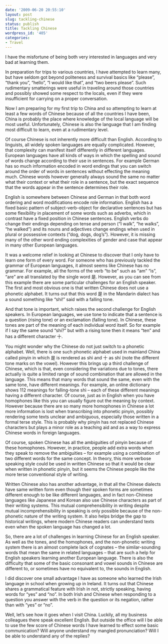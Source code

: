 ```yaml
---
date: '2009-06-20 20:55:10'
layout: post
slug: tackling-chinese
status: publish
title: Tackling Chinese
wordpress_id: '405'
categories:
- Travel
---
```


I have the misfortune of being both very interested in languages and very bad at learning them.

In preparation for trips to various countries, I have attempted to learn many, but have seldom got beyond politeness and survival basics like “please”, “thank you”, “hello”, “I would like that”, and “two beers please”.  Such rudimentary smatterings were useful in traveling around those countries and possibly showed some respect to the locals, even if they were insufficient for carrying on a proper conversation.

Now I am preparing for my first trip to China and so attempting to learn at least a few words of Chinese because of all the countries I have been, China is probably the place where knowledge of the local language will be most useful.  Unfortunately, Chinese is also the language that I am finding most difficult to learn, even at a rudimentary level.

Of course Chinese is not inherently more difficult than English.  According to linguists, all widely spoken languages are equally complicated.  However, that complexity can manifest itself differently in different languages.  European languages have all kinds of ways in which the spelling and sound of words change according to their use in sentences.  For example German has so much information encoded in word endings that you can switch around the order of words in sentences without effecting the meaning much.  Chinese words however generally always sound the same no matter what their context or what their role in a sentence, but the exact sequence that the words appear in the sentence determines their role.

English is somewhere between Chinese and German in that both word ordering and word modifications encode role information.  English has a fixed basic pattern of subject-verb-object for declarative sentences but has some flexibility in placement of some words such as adverbs, which in contrast have a fixed position in Chinese sentences.  English verbs do change their endings depending on tense and person (“I walk”, “he walks”, “he walked”) and its nouns and adjectives change endings when used in plural or possessive contexts (“dog, dogs, dog’s”).  However, it is missing many of the other word ending complexities of gender and case that appear in many other European languages.

It was a welcome relief in looking at Chinese to discover that I only have to learn one form of every word.  For someone who has previously tackled the grammar of European languages, it almost seems like Chinese has no grammar.  For example, all the forms of the verb “to be” such as “am” “is”, “are” are all translated by the single word 是.  However, as you can see from this example there are some particular challenges for an English speaker.  The first and most obvious one is that written Chinese does not use a phonetic alphabet.  It turns out that this word 是 in the Mandarin dialect has a sound something like “shi!” said with a falling tone.

And that tone is important, which raises the second challenge for English speakers.  In European languages, we use tone to indicate that a sentence is a question (rising tone) or an exclamation (falling tone).  In Chinese, these tones are part of the meaning of each individual word itself.  So for example if I say the same sound “shi?” but with a rising tone then it means “ten” and has a different character 十.

You might wonder why the Chinese do not just switch to a phonetic alphabet.  Well, there is one such phonetic alphabet used in mainland China called pinyin in which 是 is rendered as shì and 十 as shí (note the different tone marks on the vowel).  However this brings up a third challenge of Chinese, which is that, even considering the variations due to tones, there actually is quite a limited range of sound combination that are allowed in the language.  This means that many words that sound the same, even with the same tone, have different meanings.  For example, an online dictionary shows 112 meanings for falling-tone shì – each of these different meanings having a different character.  Of course, just as in English when you have homophones like this you can usually figure out the meaning by context.  However because there are so many more homophones in Chinese a lot more information is lost when transcribing into phonetic pinyin, possibly rendering some texts unclear and ambiguous, especially those written in a formal terse style.  This is probably why pinyin has not replaced Chinese characters but plays a minor role as a teaching aid and as a way to express Chinese words in foreign languages.

Of course, spoken Chinese has all the ambiguities of pinyin because of these homophones.  However, in practice, people add extra words when they speak to remove the ambiguities – for example using a combination of two different words for the same concept.  In theory, this more verbose speaking style could be used in written Chinese so that it would be clear when written in phonetic pinyin, but it seems the Chinese people like the more terse conventional style of writing.

Written Chinese also has another advantage, in that all the Chinese dialects have same written form even though their spoken forms are sometimes different enough to be like different languages, and in fact non-Chinese languages like Japanese and Korean also use Chinese characters as part of their writing systems.  This mutual comprehensibility in writing despite mutual incomprehensibility in speaking is only possible because of the non-phonetic nature of the writing system.  It also helps bridge the gap to historical writings, where modern Chinese readers can understand texts even when the spoken language has changed a lot.

So, there are a lot of challenges in learning Chinese for an English speaker.  As well as the tones, and the homophones, and the non-phonetic writing system there is an almost complete lack of cognates – the similar-sounding words that mean the same in related languages – that are such a help for English speakers learning another European language.  There is also the difficulty that some of the basic consonant and vowel sounds in Chinese are different to, or sometimes have no equivalent to, the sounds in English.

I did discover one small advantage I have as someone who learned the Irish language in school when growing up in Ireland.  It turns out that Chinese shares a grammatical feature with Irish in not, strictly speaking, having words for “yes” and “no”.  In both Irish and Chinese when responding to a question you answer with the verb in the question or its negation, rather than with “yes” or “no”.

Well, let’s see how it goes when I visit China.  Luckily, all my business colleagues there speak excellent English.  But outside the office will I be able to use the few score of Chinese words I have learned to effect some basic communication?  Will anyone understand my mangled pronunciation?  Will I be able to understand any of the replies?

